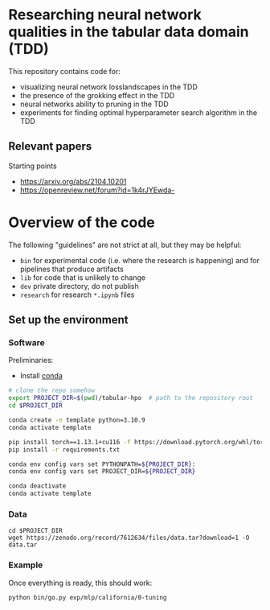 # Researching neural network qualities in the tabular data domain (TDD)

This repository contains code for:
* visualizing neural network losslandscapes in the TDD
* the presence of the grokking effect in the TDD
* neural networks ability to pruning in the TDD
* experiments for finding optimal hyperparameter search algorithm in the TDD

## Relevant papers
Starting points
- https://arxiv.org/abs/2104.10201
- https://openreview.net/forum?id=1k4rJYEwda-

# Overview of the code
The following "guidelines" are not strict at all, but they may be helpful:
- `bin` for experimental code (i.e. where the research is happening) and for pipelines that produce artifacts
- `lib` for code that is unlikely to change
- `dev` private directory, do not publish
- `research` for research ```*.ipynb``` files

## Set up the environment

### Software

Preliminaries:
- Install [conda](https://docs.conda.io/en/latest/miniconda.html)

```bash
# clone the repo somehow
export PROJECT_DIR=$(pwd)/tabular-hpo  # path to the repository root
cd $PROJECT_DIR

conda create -n template python=3.10.9
conda activate template

pip install torch==1.13.1+cu116 -f https://download.pytorch.org/whl/torch_stable.html
pip install -r requirements.txt

conda env config vars set PYTHONPATH=${PROJECT_DIR}:
conda env config vars set PROJECT_DIR=${PROJECT_DIR}

conda deactivate
conda activate template
```

### Data

```
cd $PROJECT_DIR
wget https://zenodo.org/record/7612634/files/data.tar?download=1 -O data.tar
```

### Example
Once everything is ready, this should work:

```
python bin/go.py exp/mlp/california/0-tuning
```

